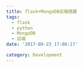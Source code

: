 ```yaml
---
title: flask+MongoDB后端搭建
tags:
  - flask
  - python
  - MongoDB
  - 后端
date: '2017-09-23 17:06:17'

category: Development
---
```

